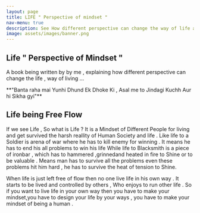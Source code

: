 ```yaml
---
layout: page       
title: LIFE " Perspective of mindset "   
nav-menu: true
description: See How different perspective can change the way of life and living .
image: assets/images/banner.png
---
```

<h2 class="align-center"> Life " Perspective of Mindset " </h2>
<p class="align-left">  A book being written by by me , explaining how different perspective can change the life , way of living ...</p>
<p class="align-center">  **"Banta raha mai Yunhi Dhund Ek Dhoke Ki , Asal me to Jindagi Kuchh Aur hi Sikha gyi"**</p>

##  Life being Free Flow

  If we see Life , So what is Life ? It is a Mindset of Different People for living and get survived the harsh reallity of Human Society and life . Like life to a Soldier is arena of war where he has to kill enemy for winning . It means he has to end his all problems to win his life While life to Blacksmith is a piece of ironbar , which has to hammered ,grinnedand heated in fire to Shine or to be valuable . Means man has to survive all the problems even these problems hit him hard , he has to survive the heat of tension to Shine.

   When life is just left free of flow then no one live life in his own way . It starts to be lived and controlled by others , Who enjoys to run other life . So if you want to live life in your own way then you have to make your mindset,you have to design your life by your ways , you have to make your mindset of being a human .
   

   
